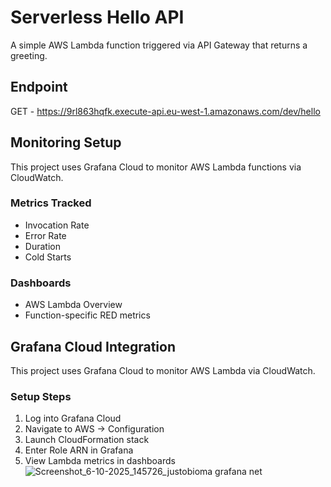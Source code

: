 # Serverless Hello API

A simple AWS Lambda function triggered via API Gateway that returns a greeting.

## Endpoint
GET - https://9rl863hqfk.execute-api.eu-west-1.amazonaws.com/dev/hello

## Monitoring Setup

This project uses Grafana Cloud to monitor AWS Lambda functions via CloudWatch.

### Metrics Tracked
- Invocation Rate
- Error Rate
- Duration
- Cold Starts

### Dashboards
- AWS Lambda Overview
- Function-specific RED metrics

## Grafana Cloud Integration

This project uses Grafana Cloud to monitor AWS Lambda via CloudWatch.

### Setup Steps
1. Log into Grafana Cloud
2. Navigate to AWS → Configuration
3. Launch CloudFormation stack
4. Enter Role ARN in Grafana
5. View Lambda metrics in dashboards
![Screenshot_6-10-2025_145726_justobioma grafana net](https://github.com/user-attachments/assets/8c3341d2-7d59-475e-961d-5444139af75c)

